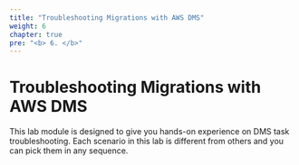 ```yaml
---
title: "Troubleshooting Migrations with AWS DMS"
weight: 6
chapter: true
pre: "<b> 6. </b>"
---
```


# Troubleshooting Migrations with AWS DMS

This lab module is designed to give you hands-on experience on DMS task troubleshooting. Each scenario in this lab is different from others and you can pick them in any sequence.